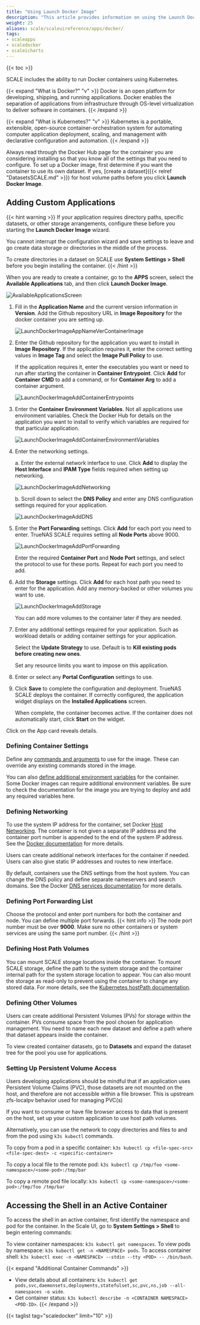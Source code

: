 ```yaml
---
title: "Using Launch Docker Image"
description: "This article provides information on using the Launch Docker Image to configure custom or third-party applications in TrueNAS SCALE."
weight: 25
aliases: scale/scaleuireference/apps/docker/
tags:
- scaleapps
- scaledocker
- scaleicharts
---
```


{{< toc >}}

SCALE includes the ability to run Docker containers using Kubernetes.

{{< expand "What is Docker?" "v" >}}
Docker is an open platform for developing, shipping, and running applications. Docker enables the separation of applications from infrastructure through OS-level virtualization to deliver software in containers.
{{< /expand >}}

{{< expand "What is Kubernetes?" "v" >}}
Kubernetes is a portable, extensible, open-source container-orchestration system for automating computer application deployment, scaling, and management with declarative configuration and automation.
{{< /expand >}}

Always read through the Docker Hub page for the container you are considering installing so that you know all of the settings that you need to configure.
To set up a Docker image, first determine if you want the container to use its own dataset. If yes, [create a dataset]({{< relref "DatasetsSCALE.md" >}}) for host volume paths before you click **Launch Docker Image**. 

## Adding Custom Applications

{{< hint warning >}}
If your application requires directory paths, specific datasets, or other storage arrangements, configure these before you starting the **Launch Docker Image** wizard. 

You cannot interrupt the configuration wizard and save settings to leave and go create data storage or directories in the middle of the process. 

To create directories in a dataset on SCALE use **System Settings > Shell** before you begin installing the container.
{{< /hint >}}

When you are ready to create a container, go to the **APPS** screen, select the **Available Applications** tab, and then click **Launch Docker Image**.

![AvailableApplicationsScreen](/images/SCALE/22.02/AvailableApplicationsScreen.png "Available Applications")

1. Fill in the **Application Name** and the current version information in **Version**. 
   Add the Github repository URL in **Image Repository** for the docker container you are setting up. 

   ![LaunchDockerImageAppNameVerContainerImage](/images/SCALE/22.12/LaunchDockerImageAppNameVerContainerImage.png "Launch Docker Image")

2. Enter the Github repository for the application you want to install in **Image Repository**. 
   If the application requires it, enter the correct setting values in **Image Tag** and select the **Image Pull Policy** to use. 

   If the application requires it, enter the executables you want or need to run after starting the container in **Container Entrypoint**. Click **Add** for **Container CMD** to add a command, or for **Container Arg** to add a container argument.

   ![LaunchDockerImageAddContainerEntrypoints](/images/SCALE/22.12/LaunchDockerImageAddContainerEntrypoints.png "Add Container Entrypoints")

3. Enter the **Container Environment Variables**. Not all applications use environment variables. 
   Check the Docker Hub for details on the application you want to install to verify which variables are required for that particular application. 

   ![LaunchDockerImageAddContainerEnvironmentVariables](/images/SCALE/22.12/LaunchDockerImageAddContainerEnvironmentVariables.png "Add Container Environmental Variables")

4. Enter the networking settings. 

   a. Enter the external network interface to use. 
      Click **Add** to display the **Host Interface** and **IPAM Type** fields required when setting up networking. 

      ![LaunchDockerImageAddNetworking](/images/SCALE/22.12/LaunchDockerImageAddNetworking.png "Add Networking")

   b. Scroll down to select the **DNS Policy** and enter any DNS configuration settings required for your application. 
      
      ![LaunchDockerImageAddDNS](/images/SCALE/22.12/LaunchDockerImageAddDNS.png "Add DNS Policy and Settings")

5. Enter the **Port Forwarding** settings. 
   Click **Add** for each port you need to enter. TrueNAS SCALE requires setting all **Node Ports** above 9000. 

   ![LaunchDockerImageAddPortForwarding](/images/SCALE/22.12/LaunchDockerImageAddPortForwarding.png "Add Port Forwarding")

   Enter the required **Container Port** and **Node Port** settings, and select the protocol to use for these ports. Repeat for each port you need to add.

6. Add the **Storage** settings. 
   Click **Add** for each host path you need to enter for the application. Add any memory-backed or other volumes you want to use.

   ![LaunchDockerImageAddStorage](/images/SCALE/22.12/LaunchDockerImageAddStorage.png "Add Storage Paths and Volumes")

   You can add more volumes to the container later if they are needed. 

7. Enter any additional settings required for your application. Such as workload details or adding container settings for your application. 

   Select the **Update Strategy** to use. Default is to **Kill existing pods before creating new ones**.

   Set any resource limits you want to impose on this application.

8. Enter or select any **Portal Configuration** settings to use.

9. Click **Save** to complete the configuration and deployment. TrueNAS SCALE deploys the container. 
   If correctly configured, the application widget displays on the **Installed Applications** screen.

   When complete, the container becomes active. If the container does not automatically start, click **Start** on the widget.

Click on the App card reveals details.

###  Defining Container Settings
Define any [commands and arguments](https://kubernetes.io/docs/tasks/inject-data-application/define-command-argument-container/) to use for the image.
These can override any existing commands stored in the image.

You can also [define additional environment variables](https://kubernetes.io/docs/tasks/inject-data-application/define-environment-variable-container/) for the container.
Some Docker images can require additional environment variables.
Be sure to check the documentation for the image you are trying to deploy and add any required variables here.

### Defining Networking
To use the system IP address for the container, set Docker [Host Networking](https://docs.docker.com/network/host/).
The container is not given a separate IP address and the container port number is appended to the end of the system IP address.
See the [Docker documentation](https://docs.docker.com/network/host/) for more details.

Users can create additional network interfaces for the container if needed.
Users can also give static IP addresses and routes to new interface.

By default, containers use the DNS settings from the host system.
You can change the DNS policy and define separate nameservers and search domains.
See the Docker [DNS services documentation](https://docs.docker.com/config/containers/container-networking/#dns-services) for more details.

### Defining Port Forwarding List
Choose the protocol and enter port numbers for both the container and node.
You can define multiple port forwards.
{{< hint info >}}
The node port number must be over **9000**.
Make sure no other containers or system services are using the same port number.
{{< /hint >}}

### Defining Host Path Volumes
You can mount SCALE storage locations inside the container.
To mount SCALE storage, define the path to the system storage and the container internal path for the system storage location to appear.
You can also mount the storage as read-only to prevent using the container to change any stored data.
For more details, see the [Kubernetes hostPath documentation](https://kubernetes.io/docs/concepts/storage/volumes/#hostpath).

### Defining Other Volumes
Users can create additional Persistent Volumes (PVs) for storage within the container.
PVs consume space from the pool chosen for application management.
You need to name each new dataset and define a path where that dataset appears inside the container.

To view created container datasets, go to **Datasets** and expand the dataset tree for the pool you use for applications.

### Setting Up Persistent Volume Access

Users developing applications should be mindful that if an application uses Persistent Volume Claims (PVC), those datasets are not mounted on the host, and therefore are not accessible within a file browser. This is upstream zfs-localpv behavior used for managing PVC(s)

If you want to consume or have file browser access to data that is present on the host, set up your custom application to use host path volumes.

Alternatively, you can use the network to copy directories and files to and from the pod using `k3s kubectl` commands.

To copy from a pod in a specific container:
`k3s kubectl cp <file-spec-src> <file-spec-dest> -c <specific-container>`

To copy a local file to the remote pod:
`k3s kubectl cp /tmp/foo <some-namespace>/<some-pod>:/tmp/bar`

To copy a remote pod file locally:
`k3s kubectl cp <some-namespace>/<some-pod>:/tmp/foo /tmp/bar`

## Accessing the Shell in an Active Container

To access the shell in an active container, first identify the namespace and pod for the container.
In the Scale UI, go to **System Settings > Shell** to begin entering commands:

To view container namespaces: `k3s kubectl get namespaces`.
To view pods by namespace: `k3s kubectl get -n <NAMESPACE> pods`.
To access container shell: `k3s kubectl exec -n <NAMESPACE> --stdin --tty <POD> -- /bin/bash`.

{{< expand "Additional Container Commands" >}}
* View details about all containers: `k3s kubectl get pods,svc,daemonsets,deployments,statefulset,sc,pvc,ns,job --all-namespaces -o wide`.
* Get container status: `k3s kubectl describe -n <CONTAINER NAMESPACE> <POD-ID>`.
{{< /expand >}}

{{< taglist tag="scaledocker" limit="10" >}}